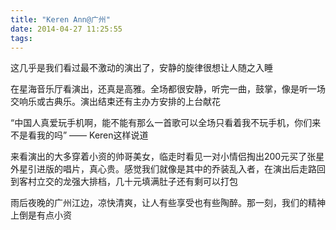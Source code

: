 ```yaml
---
title: "Keren Ann@广州"
date: 2014-04-27 11:25:55
tags:
---
```


这几乎是我们看过最不激动的演出了，安静的旋律很想让人随之入睡

在星海音乐厅看演出，还真是高雅。全场都很安静，听完一曲，鼓掌，像是听一场交响乐或古典乐。演出结束还有主办方安排的上台献花

“中国人真爱玩手机啊，能不能有那么一首歌可以全场只看着我不玩手机，你们来不是看我的吗” —— Keren这样说道

来看演出的大多穿着小资的帅哥美女，临走时看见一对小情侣掏出200元买了张星外星引进版的唱片，真心贵。感觉我们就像是其中的乔装乱入者，在演出后走路回到客村立交的龙强大排档，几十元填满肚子还有剩可以打包

雨后夜晚的广州江边，凉快清爽，让人有些享受也有些陶醉。那一刻，我们的精神上倒是有点小资